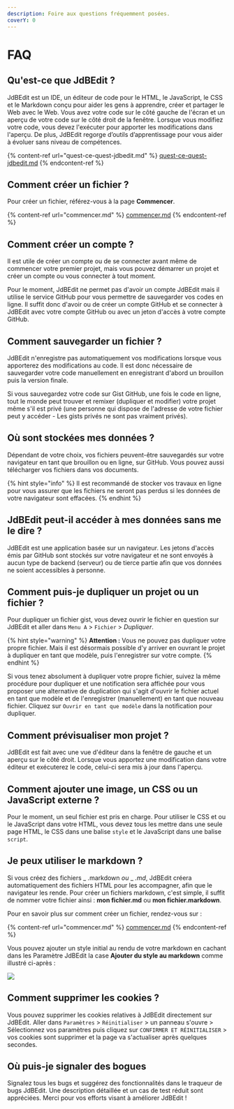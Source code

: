 ```yaml
---
description: Foire aux questions fréquemment posées.
coverY: 0
---
```


# FAQ

## Qu'est-ce que JdBEdit ?

JdBEdit est un IDE, un éditeur de code pour le HTML, le JavaScript, le CSS et le Markdown conçu pour aider les gens à apprendre, créer et partager le Web avec le Web. Vous avez votre code sur le côté gauche de l'écran et un aperçu de votre code sur le côté droit de la fenêtre. Lorsque vous modifiez votre code, vous devez l'exécuter pour apporter les modifications dans l'aperçu. De plus, JdBEdit regorge d’outils d’apprentissage pour vous aider à évoluer sans niveau de compétences.

{% content-ref url="quest-ce-quest-jdbedit.md" %}
[quest-ce-quest-jdbedit.md](quest-ce-quest-jdbedit.md)
{% endcontent-ref %}

## Comment créer un fichier ?

Pour créer un fichier, référez-vous à la page **Commencer**.

{% content-ref url="commencer.md" %}
[commencer.md](commencer.md)
{% endcontent-ref %}

## Comment créer un compte ?

Il est utile de créer un compte ou de se connecter avant même de commencer votre premier projet, mais vous pouvez démarrer un projet et créer un compte ou vous connecter à tout moment.

Pour le moment, JdBEdit ne permet pas d'avoir un compte JdBEdit mais il utilise le service GitHub pour vous permettre de sauvegarder vos codes en ligne. Il suffit donc d'avoir ou de créer un compte GitHub et se connecter à JdBEdit avec votre compte GitHub ou avec un jeton d'accès à votre compte GitHub.

## Comment sauvegarder un fichier ?

JdBEdit n'enregistre pas automatiquement vos modifications lorsque vous apporterez des modifications au code. Il est donc nécessaire de sauvegarder votre code manuellement en enregistrant d'abord un brouillon puis la version finale.

Si vous sauvegardez votre code sur Gist GitHub, une fois le code en ligne, tout le monde peut trouver et  remixer (dupliquer et modifier) votre projet même s'il est privé (une personne qui dispose de l'adresse de votre fichier peut y accéder - Les gists privés ne sont pas vraiment privés).&#x20;

## Où sont stockées mes données ?

Dépendant de votre choix, vos fichiers peuvent-être sauvegardés sur votre navigateur en tant que brouillon ou en ligne, sur GitHub. Vous pouvez aussi télécharger vos fichiers dans vos documents.

{% hint style="info" %}
Il est recommandé de stocker vos travaux en ligne pour vous assurer que les fichiers ne seront pas perdus si les données de votre navigateur sont effacées.
{% endhint %}

## JdBEdit peut-il accéder à mes données sans me le dire ?

JdBEdit est une application basée sur un navigateur. Les jetons d'accès émis par GitHub sont stockés sur votre navigateur et ne sont envoyés à aucun type de backend (serveur) ou de tierce partie afin que vos données ne soient accessibles à personne.

## Comment puis-je dupliquer un projet ou un fichier ?

Pour dupliquer un fichier gist, vous devez ouvrir le fichier en question sur JdBEdit et aller dans `Menu A` > `Fichier` > _Dupliquer_.

{% hint style="warning" %}
**Attention :** Vous ne pouvez pas dupliquer votre propre fichier. Mais il est désormais possible d'y arriver en ouvrant le projet à dupliquer en tant que modèle, puis l'enregistrer sur votre compte.
{% endhint %}

Si vous tenez absolument à dupliquer votre propre fichier, suivez la même procédure pour dupliquer et une notification sera affichée pour vous proposer une alternative de duplication qui s'agit d'ouvrir le fichier actuel en tant que modèle et de l'enregistrer (manuellement) en tant que nouveau fichier. Cliquez sur `Ouvrir en tant que modèle` dans la notification pour dupliquer.

## Comment prévisualiser mon projet ?

JdBEdit est fait avec une vue d'éditeur dans la fenêtre de gauche et un aperçu sur le côté droit. Lorsque vous apportez une modification dans votre éditeur et exécuterez le code, celui-ci sera mis à jour dans l'aperçu.

## Comment ajouter une image, un CSS ou un JavaScript externe ?

Pour le moment, un seul fichier est pris en charge. Pour utiliser le CSS et ou le JavaScript dans votre HTML, vous devez tous les mettre dans une seule page HTML, le CSS dans une balise `style` et le JavaScript dans une balise `script`.

## Je peux utiliser le markdown ?

Si vous créez des fichiers _ .markdown _ou_ _ _.md_, JdBEdit créera automatiquement des fichiers HTML pour les accompagner, afin que le navigateur les rende. Pour créer un fichiers markdown, c'est simple, il suffit de nommer votre fichier ainsi : **mon fichier.md** ou **mon fichier.markdown**.&#x20;

Pour en savoir plus sur comment créer un fichier, rendez-vous sur :

{% content-ref url="commencer.md" %}
[commencer.md](commencer.md)
{% endcontent-ref %}

Vous pouvez ajouter un style initial au rendu de votre markdown en cachant dans les Paramètre JdBEdit la case **Ajouter du style au markdown** comme illustré ci-après :

![](.gitbook/assets/localhost\_8080\_\_\_dev.index.html\_modal-setting-1.png)

## Comment supprimer les cookies ?

Vous pouvez supprimer les cookies relatives à JdBEdit directement sur JdBEdit. Aller dans `Paramètres` > `Réinitialiser` > un panneau  s'ouvre > Sélectionnez vos paramètres puis cliquez sur `CONFIRMER ET RÉINITIALISER` > vos cookies sont supprimer et la page va s'actualiser après quelques secondes.

## Où puis-je signaler des bogues

Signalez tous les bugs et suggérez des fonctionnalités dans le traqueur de bugs JdBEdit. Une description détaillée et un cas de test réduit sont appréciées. Merci pour vos efforts visant à améliorer JdBEdit !
